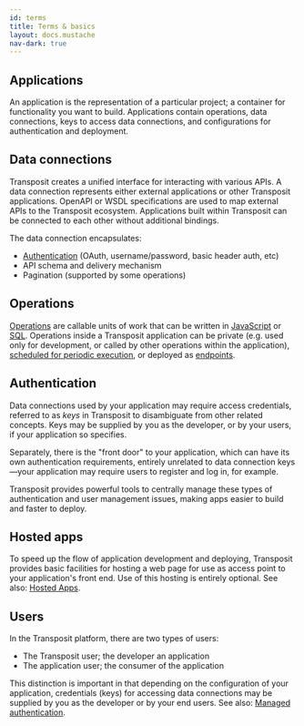 ```yaml
---
id: terms
title: Terms & basics
layout: docs.mustache
nav-dark: true
---
```


## Applications

An application is the representation of a particular project; a container for functionality you want to build. Applications contain operations, data connections, keys to access data connections, and configurations for authentication and deployment.

## Data connections

Transposit creates a unified interface for interacting with various APIs. A data connection represents either external applications or other Transposit applications. OpenAPI or WSDL specifications are used to map external APIs to the Transposit ecosystem. Applications built within Transposit can be connected to each other without additional bindings.

The data connection encapsulates:

* [Authentication](../references/connector-authentication.md) (OAuth, username/password, basic header auth, etc)
* API schema and delivery mechanism
* Pagination (supported by some operations)

## Operations

[Operations](../building/operations.md) are callable units of work that can be written in [JavaScript](../references/js-operations.md) or [SQL](../references/sql-operations.md). Operations inside a Transposit application can be private (e.g. used only for development, or called by other operations within the application), [scheduled for periodic execution](../building/scheduled-tasks.md), or deployed as [endpoints](../building/endpoints.md).

## Authentication

Data connections used by your application may require access credentials, referred to as _keys_ in Transposit to disambiguate from other related concepts. Keys may be supplied by you as the developer, or by your users, if your application so specifies.

Separately, there is the "front door" to your application, which can have its own authentication requirements, entirely unrelated to data connection keys—your application may require users to register and log in, for example.

Transposit provides powerful tools to centrally manage these types of authentication and user management issues, making apps easier to build and faster to deploy.

## Hosted apps

To speed up the flow of application development and deploying, Transposit provides basic facilities for hosting a web page for use as access point to your application's front end. Use of this hosting is entirely optional. See also: [Hosted Apps](../building/hosted-apps.md).

## Users

In the Transposit platform, there are two types of users:

  * The Transposit user; the developer an application
  * The application user; the consumer of the application

This distinction is important in that depending on the configuration of your application, credentials (keys) for accessing data connections may be supplied by you as the developer or by your end users. See also: [Managed authentication](../building/managed-authentication.md).

